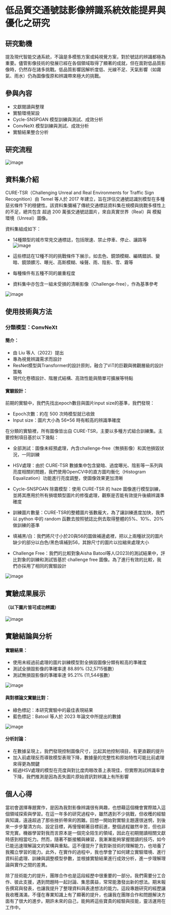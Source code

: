 # 低品質交通號誌影像辨識系統效能提昇與優化之研究
## 研究動機
提及現代智能交通系統，不論是多模態方案或純視覺方案，對於號誌的辨識都極為重要。儘管影像技術的發展已經在各個領域取得了顯著的成就，但在面對低品質影像時，仍然存在諸多挑戰。低品質影響因解析度低、光線不足、天氣影響（如霧氣、雨水）仍為圖像復原和辨識帶來極大的挑戰。

## 參與內容
- 文獻閱讀與整理
- 實驗環境架設
- Cycle-SNSPGAN 模型訓練與測試、成效分析
- ConvNeXt 模型訓練與測試、成效分析
- 實驗結果整合分析

## 研究流程
![image](https://github.com/user-attachments/assets/1cdfb4b6-12b2-4a5a-930f-5c3d04dcddef)

## 資料集介紹
CURE-TSR（Challenging Unreal and Real Environments for Traffic Sign Recognition）由 Temel 等人於 2017 年建立，旨在評估交通號誌識別模型在多種惡劣條件下的穩健性。該資料集彌補了傳統交通標誌資料集在規模與挑戰多樣性上的不足，總共包含 超過 200 萬張交通號誌圖片，來自真實世界（Real）與 模擬環境（Unreal）圖像。  

資料集組成如下：
- 14種類型的城市常見交通標誌，包括限速、禁止停車、停止、讓路等
  ![image](https://github.com/user-attachments/assets/bccc1018-2908-410a-b2a8-7843effe2916)

- 這些標誌在12種不同的挑戰條件下展示，如去色、鏡頭模糊、編碼錯誤、變暗、鏡頭髒污、曝光、高斯模糊、噪聲、雨、陰影、雪、霧等
- 每種條件有五種不同的嚴重程度
- 資料集中亦包含一組未受損的清晰影像（Challenge-free），作為基準參考
  
![image](https://github.com/user-attachments/assets/bf59a4e6-a27a-40e0-8716-bc7937814c4c)

## 使用技術與方法
### 分類模型：ConvNeXt
#### 簡介：
- 由 Liu 等人（2022）提出
- 專為視覺辨識需求而設計
- ResNet模型與Transformer的設計原則，融合了ViT的巨觀與微觀層級的設計策略
- 現代化卷積設計、階層式結構、高效性能與簡單可擴展等特點

#### 實驗設計：  

前期的實驗中，我們先找出epoch數目與圖片input size的基準，我們發現：
- Epoch次數：約在 500 次時模型就已收斂
- Input size：圖片大小為 56*56 時有較高的辨識準確度 

在分類的實驗裡，所有圖像皆出自 CURE-TSR，主要以多種方式組合訓練集。主要控制項目基於以下幾點：
- 全部測試：圖像未經預處理，內含challenge-free（無損影像）和其他損毀狀況，一同訓練
  
- HSV處理：由於 CURE-TSR 數據集中包含變暗、過度曝光、陰影等一系列與亮度相關的問題，我們使用OpenCV中的直方圖均衡化（Histogram Equalization）功能進行亮度調整，使圖像效果更加清晰
  
- Cycle-SNSPGAN 除霧模型：使用 CURE-TSR 的 haze 圖像進行模型訓練，並將其應用於所有損壞類型圖片的修復處理，觀察是否能有效提升後續辨識準確度
  
- 訓練圖片數量：CURE-TSR的整體圖片張數龐大，為了讓訓練進度加快，我們以 python 中的 random 函數去按照號誌比例去取得整體的5%、10%、20%做訓練的基準
  
- 填補黑/白：我們將尺寸小於20與56的圖做補邊處裡，把以上兩種狀況的圖片缺少的部分以白色/黑色填補到56，其餘尺寸的圖片以拉縮來處理大小
  
- Challenge Free：我們的比較對象Aisha Batool等人(2023)的測試結果中，評比對象的訓練和測試皆基於 challenge free 圖像。為了進行有效的比較，我們亦採用了相同的實驗設計

![image](https://github.com/user-attachments/assets/7a12b371-ff6f-4350-bb72-5ec6a1b8cccf)


## 實驗成果展示
#### （以下圖片皆可成功辨識）

![image](https://github.com/user-attachments/assets/2d13a09d-34e7-4db5-94e8-e358c95b58b7)

## 實驗結論與分析
#### 實驗結果：
- 使用未經過前處理的圖片訓練模型對全損毀圖像分類有較高的準確度
- 測試全損毀影像的準確率達 88.89%  (32,5715張數）
- 測試無損毀影像的準確率達 95.21%  (11,544張數）

![image](https://github.com/user-attachments/assets/825a54f5-c574-4734-b325-cf6625172641)

#### 與對標論文實驗比對：
- 綠色標記：本研究實驗中的最佳表現結果
- 藍色標記：Batool 等人於 2023 年論文中所提出的數據

![image](https://github.com/user-attachments/assets/6bb99b3c-cd53-4509-90d6-abfc8a143edc)

#### 分析討論：
- 在數據呈現上，我們發現控制圖像尺寸，比起其他控制項目，有更直觀的提升
- 加入前處理反而導致模型表現下降，數據量的完整性和原始特性可能比前處理來得更為關鍵
- 經過HSV處理的模型在亮度與對比度肉眼改善上表現佳，但實際測試辨識率會下降，我們推測是因為丟失圖片原始資訊對辨識上有所影響

## 個人心得
當初會選擇專題實作，是因為我對影像辨識很有興趣，也想藉這個機會實際踏入這個領域探索與學習。在這一年多的研究過程中，雖然遇到不少挑戰，但收穫的經驗與知識，遠遠超過了那些挫折帶來的困難。回想一開始對實驗主題還很迷惘，到後來一步步釐清方向、設定目標，再慢慢朝著目標前進，整個過程雖然辛苦，但也非常充實。機器學習對我而言原本是一個完全陌生的領域，因此在初期閱讀相關文獻時感到相當吃力。然而，隨著不斷接觸與練習，我漸漸能夠掌握閱讀的技巧，如今已能迅速理解論文的架構與重點。這不僅提升了我對新技術的理解能力，也培養了我獨立學習的能力。此外，在實作的過程中，我也學會了如何建立實驗環境、進行資料前處理、訓練與調整模型參數，並根據實驗結果進行成效分析，進一步理解理論與實作之間的差異。

除了技術能力的提升，團隊合作也是這段經歷中很重要的一部分。我們需要分工合作、彼此支援，遇到問題時一起討論、集思廣益，常常能激發出新的想法。期末報告撰寫與發表，也讓我提升了整理資料與表達想法的能力。這段專題研究的經歷讓我收穫滿滿，不僅在專業知識上有了顯著的提升，也讓我在團隊合作和問題解決方面有了很大的進步。期許未來的自己，能夠將這些寶貴的經驗與技能，靈活運用在工作中。







